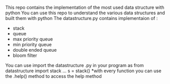 This repo contains the implementation of the most used data structure with python 
You can use this repo to understand the various data structures and built them with python 
The datastructure.py contains implementaion of :
- stack 
- queue
- max priority queue 
- min priority queue 
- double ended queue 
- bloom filter 

You can use import the datastructure .py in your program as 
from datastructure import stack ... 
s = stack() 
*with every function you can use the .help() method to access the help method 
